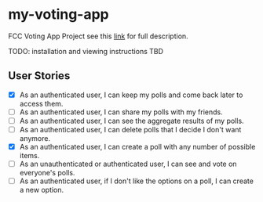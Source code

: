 # my-voting-app
FCC Voting App Project see this [link](https://www.freecodecamp.org/challenges/build-a-voting-app) for full description.

TODO: installation and viewing instructions TBD

## User Stories

- [x] As an authenticated user, I can keep my polls and come back later to access them.
- [ ] As an authenticated user, I can share my polls with my friends.
- [ ] As an authenticated user, I can see the aggregate results of my polls.
- [ ] As an authenticated user, I can delete polls that I decide I don't want anymore.
- [x]  As an authenticated user, I can create a poll with any number of possible items.
- [ ] As an unauthenticated or authenticated user, I can see and vote on everyone's polls.
- [ ] As an authenticated user, if I don't like the options on a poll, I can create a new option.
